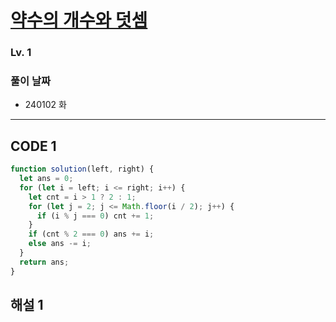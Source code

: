# [약수의 개수와 덧셈](https://school.programmers.co.kr/learn/courses/30/lessons/77884)

### Lv. 1

### 풀이 날짜

- 240102 화

---

## CODE 1

```javascript
function solution(left, right) {
  let ans = 0;
  for (let i = left; i <= right; i++) {
    let cnt = i > 1 ? 2 : 1;
    for (let j = 2; j <= Math.floor(i / 2); j++) {
      if (i % j === 0) cnt += 1;
    }
    if (cnt % 2 === 0) ans += i;
    else ans -= i;
  }
  return ans;
}
```

## 해설 1

